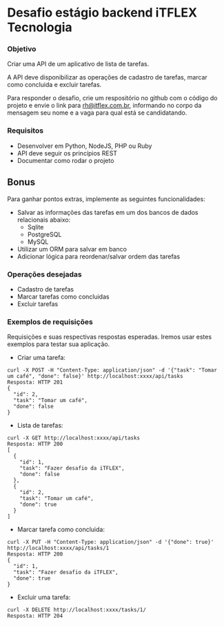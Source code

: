 # Desafio estágio backend iTFLEX Tecnologia

### Objetivo

Criar uma API de um aplicativo de lista de tarefas.

A API deve disponibilizar as operações de cadastro de tarefas,
marcar como concluida e excluir tarefas.

Para responder o desafio, crie um respositório no github com o código do projeto
e envie o link para rh@itflex.com.br, informando no corpo da mensagem seu nome e
a vaga para qual está se candidatando.

### Requisitos

* Desenvolver em Python, NodeJS, PHP ou Ruby
* API deve seguir os princípios REST
* Documentar como rodar o projeto

## Bonus

Para ganhar pontos extras, implemente as seguintes funcionalidades:

* Salvar as informações das tarefas em um dos bancos de dados relacionais abaixo:
  * Sqlite
  * PostgreSQL
  * MySQL
* Utilizar um ORM para salvar em banco
* Adicionar lógica para reordenar/salvar ordem das tarefas

### Operações desejadas

* Cadastro de tarefas
* Marcar tarefas como concluidas
* Excluir tarefas

### Exemplos de requisições

Requisições e suas respectivas respostas esperadas. Iremos usar estes exemplos para testar sua aplicação.

* Criar uma tarefa:

```
curl -X POST -H "Content-Type: application/json" -d '{"task": "Tomar um café", "done": false}' http://localhost:xxxx/api/tasks
Resposta: HTTP 201
{
  "id": 2,
  "task": "Tomar um café",
  "done": false
}
```

* Lista de tarefas:

```
curl -X GET http://localhost:xxxx/api/tasks
Resposta: HTTP 200
[
  {
    "id": 1,
    "task": "Fazer desafio da iTFLEX",
    "done": false
  },
  {
    "id": 2,
    "task": "Tomar um café",
    "done": true
  }
]
```

* Marcar tarefa como concluida:

```
curl -X PUT -H "Content-Type: application/json" -d '{"done": true}' http://localhost:xxxx/api/tasks/1
Resposta: HTTP 200
{
  "id": 1,
  "task": "Fazer desafio da iTFLEX",
  "done": true
}
```

* Excluir uma tarefa:

```
curl -X DELETE http://localhost:xxxx/tasks/1/
Resposta: HTTP 204
```
